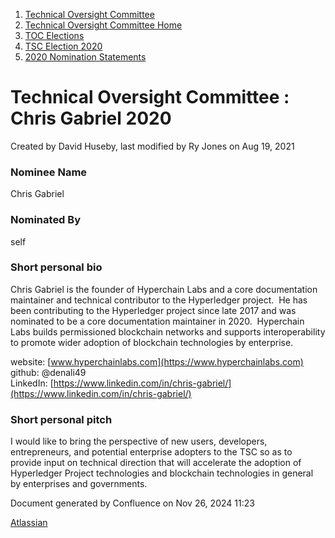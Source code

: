 1. [Technical Oversight Committee](index.html)
2. [Technical Oversight Committee Home](Technical-Oversight-Committee-Home_21430274.html)
3. [TOC Elections](TOC-Elections_21448771.html)
4. [TSC Election 2020](TSC-Election-2020_21434260.html)
5. [2020 Nomination Statements](2020-Nomination-Statements_21451712.html)

# Technical Oversight Committee : Chris Gabriel 2020

Created by David Huseby, last modified by Ry Jones on Aug 19, 2021

### Nominee Name

Chris Gabriel

### Nominated By

self

### Short personal bio

Chris Gabriel is the founder of Hyperchain Labs and a core documentation maintainer and technical contributor to the Hyperledger project.  He has been contributing to the Hyperledger project since late 2017 and was nominated to be a core documentation maintainer in 2020.  Hyperchain Labs builds permissioned blockchain networks and supports interoperability to promote wider adoption of blockchain technologies by enterprise. 

website: [www.hyperchainlabs.com](https://www.hyperchainlabs.com)  
github: @denali49  
LinkedIn: [https://www.linkedin.com/in/chris-gabriel/](https://www.linkedin.com/in/chris-gabriel/)

### Short personal pitch

I would like to bring the perspective of new users, developers, entrepreneurs, and potential enterprise adopters to the TSC so as to provide input on technical direction that will accelerate the adoption of Hyperledger Project technologies and blockchain technologies in general by enterprises and governments.  

Document generated by Confluence on Nov 26, 2024 11:23

[Atlassian](http://www.atlassian.com/)
